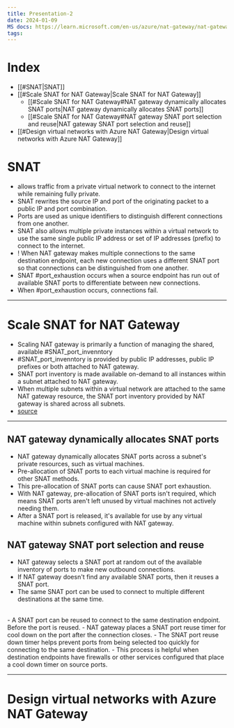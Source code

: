 ```yaml
---
title: Presentation-2
date: 2024-01-09
MS docs: https://learn.microsoft.com/en-us/azure/nat-gateway/nat-gateway-snat
tags:
---
```

# Index

- [[#SNAT|SNAT]]
- [[#Scale SNAT for NAT Gateway|Scale SNAT for NAT Gateway]]
	- [[#Scale SNAT for NAT Gateway#NAT gateway dynamically allocates SNAT ports|NAT gateway dynamically allocates SNAT ports]]
	- [[#Scale SNAT for NAT Gateway#NAT gateway SNAT port selection and reuse|NAT gateway SNAT port selection and reuse]]
- [[#Design virtual networks with Azure NAT Gateway|Design virtual networks with Azure NAT Gateway]]

# SNAT

- allows traffic from a private virtual network to connect to the internet while remaining fully private.
- SNAT rewrites the source IP and port of the originating packet to a public IP and port combination.
- Ports are used as unique identifiers to distinguish different connections from one another.
- SNAT also allows multiple private instances within a virtual network to use the same single public IP address or set of IP addresses (prefix) to connect to the internet.
- ! When NAT gateway makes multiple connections to the same destination endpoint, each new connection uses a different SNAT port so that connections can be distinguished from one another.
- SNAT #port_exhaustion occurs when a source endpoint has run out of available SNAT ports to differentiate between new connections.
- When #port_exhaustion occurs, connections fail.

---
# Scale SNAT for NAT Gateway

- Scaling NAT gateway is primarily a function of managing the shared, available #SNAT_port_invenntory
- #SNAT_port_invenntory is provided by public IP addresses, public IP prefixes or both attached to NAT gateway.
- SNAT port inventory is made available on-demand to all instances within a subnet attached to NAT gateway.
- When multiple subnets within a virtual network are attached to the same NAT gateway resource, the SNAT port inventory provided by NAT gateway is shared across all subnets.
- [source](https://learn.microsoft.com/en-us/azure/nat-gateway/nat-gateway-snat#:~:text=occurs%2C%20connections%20fail.-,Scale%20SNAT%20for%20NAT%20gateway,-Scaling%20NAT%20gateway)

---
## NAT gateway dynamically allocates SNAT ports

- NAT gateway dynamically allocates SNAT ports across a subnet's private resources, such as virtual machines.
- Pre-allocation of SNAT ports to each virtual machine is required for other SNAT methods.
- This pre-allocation of SNAT ports can cause SNAT port exhaustion.
- With NAT gateway, pre-allocation of SNAT ports isn't required, which means SNAT ports aren't left unused by virtual machines not actively needing them.
- After a SNAT port is released, it's available for use by any virtual machine within subnets configured with NAT gateway.

## NAT gateway SNAT port selection and reuse

- NAT gateway selects a SNAT port at random out of the available inventory of ports to make new outbound connections.
- If NAT gateway doesn't find any available SNAT ports, then it reuses a SNAT port.
- The same SNAT port can be used to connect to multiple different destinations at the same time.
<br>
- A SNAT port can be reused to connect to the same destination endpoint. Before the port is reused.
- NAT gateway places a SNAT port reuse timer for cool down on the port after the connection closes.
- The SNAT port reuse down timer helps prevent ports from being selected too quickly for connecting to the same destination.
- This process is helpful when destination endpoints have firewalls or other services configured that place a cool down timer on source ports.

---
# Design virtual networks with Azure NAT Gateway

